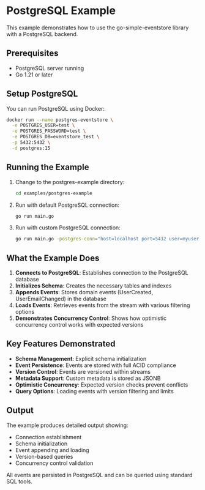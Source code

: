 # PostgreSQL Example

This example demonstrates how to use the go-simple-eventstore library with a PostgreSQL backend.

## Prerequisites

- PostgreSQL server running
- Go 1.21 or later

## Setup PostgreSQL

You can run PostgreSQL using Docker:

```bash
docker run --name postgres-eventstore \
  -e POSTGRES_USER=test \
  -e POSTGRES_PASSWORD=test \
  -e POSTGRES_DB=eventstore_test \
  -p 5432:5432 \
  -d postgres:15
```

## Running the Example

1. Change to the postgres-example directory:
   ```bash
   cd examples/postgres-example
   ```

2. Run with default PostgreSQL connection:
   ```bash
   go run main.go
   ```

3. Run with custom PostgreSQL connection:
   ```bash
   go run main.go -postgres-conn="host=localhost port=5432 user=myuser password=mypass dbname=mydb sslmode=disable"
   ```

## What the Example Does

1. **Connects to PostgreSQL**: Establishes connection to the PostgreSQL database
2. **Initializes Schema**: Creates the necessary tables and indexes
3. **Appends Events**: Stores domain events (UserCreated, UserEmailChanged) in the database
4. **Loads Events**: Retrieves events from the stream with various filtering options
5. **Demonstrates Concurrency Control**: Shows how optimistic concurrency control works with expected versions

## Key Features Demonstrated

- **Schema Management**: Explicit schema initialization
- **Event Persistence**: Events are stored with full ACID compliance
- **Version Control**: Events are versioned within streams
- **Metadata Support**: Custom metadata is stored as JSONB
- **Optimistic Concurrency**: Expected version checks prevent conflicts
- **Query Options**: Loading events with version filtering and limits

## Output

The example produces detailed output showing:
- Connection establishment
- Schema initialization
- Event appending and loading
- Version-based queries
- Concurrency control validation

All events are persisted in PostgreSQL and can be queried using standard SQL tools.